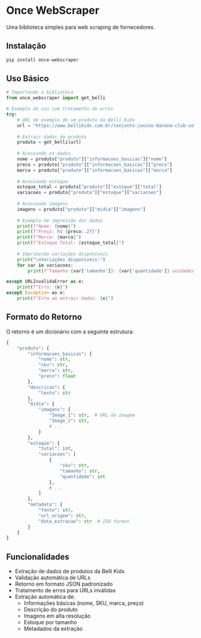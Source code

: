 # Once WebScraper

Uma biblioteca simples para web scraping de fornecedores.

## Instalação

```bash
pip install once-webscraper
```

## Uso Básico

```python
# Importando a biblioteca
from once_webscraper import get_belli

# Exemplo de uso com tratamento de erros
try:
    # URL de exemplo de um produto da Belli Kids
    url = "https://www.bellikids.com.br/conjunto-junino-banana-club-sofia-xadrez-preto"
    
    # Extrair dados do produto
    produto = get_belli(url)
    
    # Acessando os dados
    nome = produto["produto"]["informacoes_basicas"]["nome"]
    preco = produto["produto"]["informacoes_basicas"]["preco"]
    marca = produto["produto"]["informacoes_basicas"]["marca"]
    
    # Acessando estoque
    estoque_total = produto["produto"]["estoque"]["total"]
    variacoes = produto["produto"]["estoque"]["variacoes"]
    
    # Acessando imagens
    imagens = produto["produto"]["midia"]["imagens"]
    
    # Exemplo de impressão dos dados
    print(f"Nome: {nome}")
    print(f"Preço: R$ {preco:.2f}")
    print(f"Marca: {marca}")
    print(f"Estoque Total: {estoque_total}")
    
    # Imprimindo variações disponíveis
    print("\nVariações disponíveis:")
    for var in variacoes:
        print(f"Tamanho {var['tamanho']}: {var['quantidade']} unidades")

except URLInvalidaError as e:
    print(f"Erro: {e}")
except Exception as e:
    print(f"Erro ao extrair dados: {e}")
```

## Formato do Retorno

O retorno é um dicionário com a seguinte estrutura:

```python
{
    "produto": {
        "informacoes_basicas": {
            "nome": str,
            "sku": str,
            "marca": str,
            "preco": float
        },
        "descricao": {
            "texto": str
        },
        "midia": {
            "imagens": {
                "Image_1": str,  # URL da imagem
                "Image_2": str,
                # ...
            }
        },
        "estoque": {
            "total": int,
            "variacoes": [
                {
                    "sku": str,
                    "tamanho": str,
                    "quantidade": int
                },
                # ...
            ]
        },
        "metadata": {
            "fonte": str,
            "url_origem": str,
            "data_extracao": str  # ISO format
        }
    }
}
```

## Funcionalidades

- Extração de dados de produtos da Belli Kids
- Validação automática de URLs
- Retorno em formato JSON padronizado
- Tratamento de erros para URLs inválidas
- Extração automática de:
  - Informações básicas (nome, SKU, marca, preço)
  - Descrição do produto
  - Imagens em alta resolução
  - Estoque por tamanho
  - Metadados da extração 
